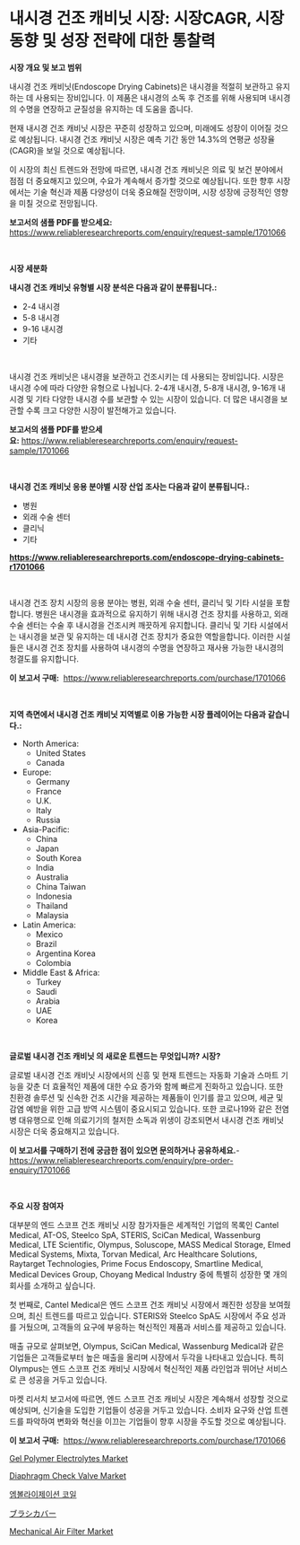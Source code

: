 <p><h1>내시경 건조 캐비닛 시장: 시장CAGR, 시장 동향 및 성장 전략에 대한 통찰력</h1></p><p><strong>시장 개요 및 보고 범위</strong></p>
<p><p>내시경 건조 캐비닛(Endoscope Drying Cabinets)은 내시경을 적절히 보관하고 유지하는 데 사용되는 장비입니다. 이 제품은 내시경의 소독 후 건조를 위해 사용되며 내시경의 수명을 연장하고 균질성을 유지하는 데 도움을 줍니다. </p><p>현재 내시경 건조 캐비닛 시장은 꾸준히 성장하고 있으며, 미래에도 성장이 이어질 것으로 예상됩니다. 내시경 건조 캐비닛 시장은 예측 기간 동안 14.3%의 연평균 성장율(CAGR)을 보일 것으로 예상됩니다. </p><p>이 시장의 최신 트렌드와 전망에 따르면, 내시경 건조 캐비닛은 의료 및 보건 분야에서 점점 더 중요해지고 있으며, 수요가 계속해서 증가할 것으로 예상됩니다. 또한 향후 시장에서는 기술 혁신과 제품 다양성이 더욱 중요해질 전망이며, 시장 성장에 긍정적인 영향을 미칠 것으로 전망됩니다.</p></p>
<p><strong>보고서의 샘플 PDF를 받으세요:</strong> <a href="https://www.reliableresearchreports.com/enquiry/request-sample/1701066">https://www.reliableresearchreports.com/enquiry/request-sample/1701066</a></p>
<p>&nbsp;</p>
<p><strong>시장 세분화</strong></p>
<p><strong>내시경 건조 캐비닛 유형별 시장 분석은 다음과 같이 분류됩니다.:</strong></p>
<p><ul><li>2-4 내시경</li><li>5-8 내시경</li><li>9-16 내시경</li><li>기타</li></ul></p>
<p>&nbsp;</p>
<p><p>내시경 건조 캐비닛은 내시경을 보관하고 건조시키는 데 사용되는 장비입니다. 시장은 내시경 수에 따라 다양한 유형으로 나뉩니다. 2-4개 내시경, 5-8개 내시경, 9-16개 내시경 및 기타 다양한 내시경 수를 보관할 수 있는 시장이 있습니다. 더 많은 내시경을 보관할 수록 크고 다양한 시장이 발전해가고 있습니다.</p></p>
<p><strong>보고서의 샘플 PDF를 받으세요:</strong>&nbsp;<a href="https://www.reliableresearchreports.com/enquiry/request-sample/1701066">https://www.reliableresearchreports.com/enquiry/request-sample/1701066</a></p>
<p>&nbsp;</p>
<p><strong> 내시경 건조 캐비닛 응용 분야별 시장 산업 조사는 다음과 같이 분류됩니다.:</strong></p>
<p><ul><li>병원</li><li>외래 수술 센터</li><li>클리닉</li><li>기타</li></ul></p>
<p><strong><a href="https://www.reliableresearchreports.com/endoscope-drying-cabinets-r1701066">https://www.reliableresearchreports.com/endoscope-drying-cabinets-r1701066</a></strong></p>
<p>&nbsp;</p>
<p><p>내시경 건조 장치 시장의 응용 분야는 병원, 외래 수술 센터, 클리닉 및 기타 시설을 포함합니다. 병원은 내시경을 효과적으로 유지하기 위해 내시경 건조 장치를 사용하고, 외래 수술 센터는 수술 후 내시경을 건조시켜 깨끗하게 유지합니다. 클리닉 및 기타 시설에서는 내시경을 보관 및 유지하는 데 내시경 건조 장치가 중요한 역할을합니다. 이러한 시설들은 내시경 건조 장치를 사용하여 내시경의 수명을 연장하고 재사용 가능한 내시경의 청결도를 유지합니다.</p></p>
<p><strong>이 보고서 구매:</strong>&nbsp; <a href="https://www.reliableresearchreports.com/purchase/1701066">https://www.reliableresearchreports.com/purchase/1701066</a></p>
<p>&nbsp;</p>
<p><strong>지역 측면에서 내시경 건조 캐비닛 지역별로 이용 가능한 시장 플레이어는 다음과 같습니다.:</strong></p>
<p><ul>
    <li>
        North America:
        <ul>
            <li>United States</li>
            <li>Canada</li>
        </ul>
    </li>
    <li>
        Europe:
        <ul>
            <li>Germany</li>
            <li>France</li>
            <li>U.K.</li>
            <li>Italy</li>
            <li>Russia</li>
        </ul>
    </li>
    <li>
        Asia-Pacific:
        <ul>
            <li>China</li>
            <li>Japan</li>
            <li>South Korea</li>
            <li>India</li>
            <li>Australia</li>
            <li>China Taiwan</li>
            <li>Indonesia</li>
            <li>Thailand</li>
            <li>Malaysia</li>
        </ul>
    </li>
    <li>
        Latin America:
        <ul>
            <li>Mexico</li>
            <li>Brazil</li>
            <li>Argentina Korea</li>
            <li>Colombia</li>
        </ul>
    </li>
    <li>
        Middle East & Africa:
        <ul>
            <li>Turkey</li>
            <li>Saudi</li>
            <li>Arabia</li>
            <li>UAE</li>
            <li>Korea</li>
        </ul>
    </li>
    </ul></p>
<p>&nbsp;</p>
<p><strong>글로벌 내시경 건조 캐비닛 의 새로운 트렌드는 무엇입니까? 시장?</strong></p>
<p><p>글로벌 내시경 건조 캐비닛 시장에서의 신흥 및 현재 트렌드는 자동화 기술과 스마트 기능을 갖춘 더 효율적인 제품에 대한 수요 증가와 함께 빠르게 진화하고 있습니다. 또한 친환경 솔루션 및 신속한 건조 시간을 제공하는 제품들이 인기를 끌고 있으며, 세균 및 감염 예방을 위한 고급 방역 시스템이 중요시되고 있습니다. 또한 코로나19와 같은 전염병 대유행으로 인해 의료기기의 철저한 소독과 위생이 강조되면서 내시경 건조 캐비닛 시장은 더욱 중요해지고 있습니다.</p></p>
<p><strong>이 보고서를 구매하기 전에 궁금한 점이 있으면 문의하거나 공유하세요.</strong>- <a href="https://www.reliableresearchreports.com/enquiry/pre-order-enquiry/1701066">https://www.reliableresearchreports.com/enquiry/pre-order-enquiry/1701066</a></p>
<p>&nbsp;</p>
<p><strong>주요 시장 참여자</strong></p>
<p><p>대부분의 엔드 스코프 건조 캐비닛 시장 참가자들은 세계적인 기업의 목록인 Cantel Medical, AT-OS, Steelco SpA, STERIS, SciCan Medical, Wassenburg Medical, LTE Scientific, Olympus, Soluscope, MASS Medical Storage, Elmed Medical Systems, Mixta, Torvan Medical, Arc Healthcare Solutions, Raytarget Technologies, Prime Focus Endoscopy, Smartline Medical, Medical Devices Group, Choyang Medical Industry 중에 특별히 성장한 몇 개의 회사를 소개하고 싶습니다.</p><p>첫 번째로, Cantel Medical은 엔드 스코프 건조 캐비닛 시장에서 쾌진한 성장을 보여줬으며, 최신 트렌드를 따르고 있습니다. STERIS와 Steelco SpA도 시장에서 주요 성과를 거뒀으며, 고객들의 요구에 부응하는 혁신적인 제품과 서비스를 제공하고 있습니다.</p><p>매출 규모로 살펴보면, Olympus, SciCan Medical, Wassenburg Medical과 같은 기업들은 고객들로부터 높은 매출을 올리며 시장에서 두각을 나타내고 있습니다. 특히 Olympus는 엔드 스코프 건조 캐비닛 시장에서 혁신적인 제품 라인업과 뛰어난 서비스로 큰 성공을 거두고 있습니다.</p><p>마켓 리서치 보고서에 따르면, 엔드 스코프 건조 캐비닛 시장은 계속해서 성장할 것으로 예상되며, 신기술을 도입한 기업들이 성공을 거두고 있습니다. 소비자 요구와 산업 트렌드를 파악하여 변화와 혁신을 이끄는 기업들이 향후 시장을 주도할 것으로 예상됩니다.</p></p>
<p><strong>이 보고서 구매:</strong>&nbsp;&nbsp;<a href="https://www.reliableresearchreports.com/purchase/1701066">https://www.reliableresearchreports.com/purchase/1701066</a></p>
<p><p><a href="https://www.linkedin.com/pulse/gel-polymer-electrolytes-market-offers-provide-insightful-data-yme1f?trackingId=JarXsCk4TtPuCXgwK%2BcAwQ%3D%3D">Gel Polymer Electrolytes Market</a></p><p><a href="https://github.com/angelajermaine/Market-Research-Report-List-2/blob/main/diaphragm-check-valve-market.md">Diaphragm Check Valve Market</a></p><p><a href="https://medium.com/@fredajerde/%EC%97%A0%EB%B3%BC%EB%A6%AC%EC%A0%9C%EC%9D%B4%EC%85%98-%EC%BD%94%EC%9D%BC-%EC%8B%9C%EC%9E%A5-%ED%86%B5%EC%B0%B0-%EC%8B%9C%EC%9E%A5-%EB%8F%99%ED%96%A5-%EC%84%B1%EC%9E%A5-2024%EB%85%84%EB%B6%80%ED%84%B0-2031%EB%85%84%EA%B9%8C%EC%A7%80-%EC%98%88%EC%B8%A1-098f820eb4dc">엠볼라이제이션 코일</a></p><p><a href="https://github.com/zekaoe592392/Market-Research-Report-List-1/blob/main/543118030865.md">ブラシカバー</a></p><p><a href="https://github.com/provorikovar/Market-Research-Report-List-4/blob/main/mechanical-air-filter-market.md">Mechanical Air Filter Market</a></p></p>